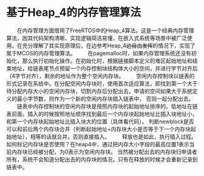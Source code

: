 # 基于Heap_4的内存管理算法
&emsp;&emsp;在内存管理方面借用了FreeRTOS中的Heap_4算法。这是一个经典内存管理算法，因其代码架构清晰、实现逻辑简洁易懂，在嵌入式系统等场景中被广泛使用。在充分理解了其实现原理后，在边参考Heap_4~~边自由发挥~~的情况下，实现了属于MCOS的内存管理算法。
&emsp;&emsp;在pagemalloc时，如果内存管理系统还没有初始化，那么执行初始化操作。在初始化时，根据链接脚本定义的堆区起始地址和结束地址，给链表尾节点预留一个内存控制块结构体大小的空间，并进行字节对齐后（4字节对齐），剩余的地址作为整个空闲内存块。
&emsp;&emsp;空闲内存控制块以链表的形式记录在系统中。在分配空闲内存块时，使用首次适应算法，即找到第一个大于待分配内存大小的空闲内存块，切割内存后分配出去，申请的空间如果大于系统定义的最小字节数，则作为一个新的空闲内存块插入链表中， 否则一起分配出去。 
&emsp;&emsp;链表中内存控制块的空闲内存块是按照内存块的起始地址排序的，低地址在链表前面。插入的时候按照地址顺序找到最后一个内存块起始地址比插入块地址小，和第一个内存块起始地址比插入块大的位置（具体看代码）。 判断newblock是否可以和前后两个内存块合并（判断起始地址+内存块大小是否等于下一个内存块起始地址），相等的话就合并。否则直接插入。
&emsp;&emsp;释放也是如此，执行插入过程。 如何标记内存块是否使用？在heap4中，通过把内存大小字段的最高位置1表示当前内存块已经被分配，为0表示为空闲内存块。 当然被分配出去的内存块归申请者所有，系统不会知道分配出去的内存块的情况。只有在释放的时候才会重新记录到链表中。